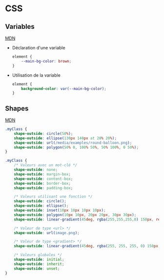# CSS

## Variables

[MDN](https://developer.mozilla.org/fr/docs/Web/CSS/Using_CSS_custom_properties)

* Déclaration d'une variable
    ```css
    element {
        --main-bg-color: brown;
    }
    ```
* Utilisation de la variable
    ```css
    element {
        background-color: var(--main-bg-color);
    }
    ```

## Shapes

[MDN](https://developer.mozilla.org/fr/docs/Web/CSS/shape-outside)

```css
.myClass {
    shape-outside: circle(50%);
    shape-outside: ellipse(130px 140px at 20% 20%);
    shape-outside: url(/media/examples/round-balloon.png);
    shape-outside: polygon(50% 0, 100% 50%, 50% 100%, 0 50%);
}

.myClass {
    /* Valeurs avec un mot-clé */
    shape-outside: none;
    shape-outside: margin-box;
    shape-outside: content-box;
    shape-outside: border-box;
    shape-outside: padding-box;

    /* Valeurs utilisant une fonction */
    shape-outside: circle();
    shape-outside: ellipse();
    shape-outside: inset(10px 10px 10px 10px);
    shape-outside: polygon(10px 10px, 20px 20px, 30px 30px);
    shape-outside: linear-gradient(45deg, rgba(255,255,255,0) 150px, red 150px);

    /* Valeur de type <url> */
    shape-outside: url(image.png);

    /* Valeur de type <gradient> */
    shape-outside: linear-gradient(45deg, rgba(255, 255, 255, 0) 150px, red 150px);

    /* Valeurs globales */
    shape-outside: initial;
    shape-outside: inherit;
    shape-outside: unset;
}
```